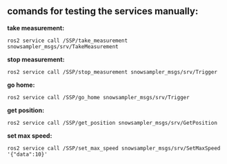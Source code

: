 ## comands for testing the services manually:

**take measurement:**

`ros2 service call /SSP/take_measurement snowsampler_msgs/srv/TakeMeasurement`

**stop measurement:**

`ros2 service call /SSP/stop_measurement snowsampler_msgs/srv/Trigger`

**go home:**

`ros2 service call /SSP/go_home snowsampler_msgs/srv/Trigger`

**get position:**

`ros2 service call /SSP/get_position snowsampler_msgs/srv/GetPosition`

**set max speed:**

`ros2 service call /SSP/set_max_speed snowsampler_msgs/srv/SetMaxSpeed '{"data":10}'`